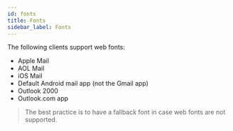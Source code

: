 ```yaml
---
id: fonts
title: Fonts
sidebar_label: Fonts
---
```


The following clients support web fonts:

- Apple Mail
- AOL Mail
- iOS Mail
- Default Android mail app (not the Gmail app)
- Outlook 2000
- Outlook.com app

> The best practice is to have a fallback font in case web fonts are not supported.
